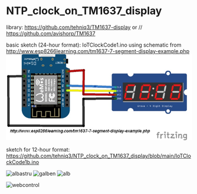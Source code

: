 # NTP_clock_on_TM1637_display
library: https://github.com/tehniq3/TM1637-display or // https://github.com/avishorp/TM1637

basic sketch (24-hour format): IoTClockCode1.ino using schematic from http://www.esp8266learning.com/tm1637-7-segment-display-example.php
![basic schematic](https://github.com/tehniq3/NTP_clock_on_TM1637_display/blob/main/wemos-and-TM1637_bb.jpg)

sketch for 12-hour format: https://github.com/tehniq3/NTP_clock_on_TM1637_display/blob/main/IoTClockCode1b.ino

![albastru](https://blogger.googleusercontent.com/img/b/R29vZ2xl/AVvXsEg20-1u6pfqt0P6uqmjdVp9uc7U1P2HaSVSflQ2bcJ5porYFKUsoCcFRy9_0DWW-bKnJleebmGTInYdik-y_WKtgQV58OA20uTqsIXN5oNXncPM7mFcqVFvQsRR5Ca0z0Se0FV4kRYIcvHjXNRlqIoSoBDEjHnhQOCTCd9WoRCCbSPQKB74Fxp2Cb_3Dw/w200-h150/TM1637_05.jpg)
![galben](https://blogger.googleusercontent.com/img/b/R29vZ2xl/AVvXsEg2Q1b2gyRXUEmCZjEICY-T3CLC9izl3qOoP3_JE8r4vYLiL4uEKStPJjSdbwDP_TiPZzq0hGgYp2JOqkd02850qpkINuccoCzsyzvRtLh1405VRSNWCJPR5dhOZ1KKsQD11n0Rj7yirzi8bV6oDLh8A6kpQyrcccnymzXK3o9OuOxOPgwbB6JFT7m_hw/w200-h150/TM1637_06.jpg)
![alb](https://blogger.googleusercontent.com/img/b/R29vZ2xl/AVvXsEgRmfJ_mJEeY6H_QVtXESX-vegdeywY3gV0ZOrlnMfVncW5ziMbjHSAKacWzfV0WyYCK2eEAuL7aqCsQVQs1oXMN4VhGGJs95_uxthkVAS5voqPnBOef-ClFZocaXD4AsY16fC25V2dD8bUUrUA18MAklgS5fcB9_C196wV9sD4CVcpAfIWbfVvfdMqHQ/w200-h150/TM1637_07.jpg)

![webcontrol](https://blogger.googleusercontent.com/img/b/R29vZ2xl/AVvXsEicMxwoEOVYKlz0EYNeGAlGqOOQVkLwDae1waAGi6SKVjXXTJjkYNwfDSMF32eMwvblrFkk-o7JQ71Vbg-PYpJ13j8xtwG8Dzhus75Za-ZfNx1DJqdpBQZWWvk0O8uP17K5Rb-tP8AMnLRIeV0FfiJJmQ17NN0IDl9SthRASY6JegL0rEv3O9jnkJ3msQ/w150-h200/ora_auto_0.jpg)

